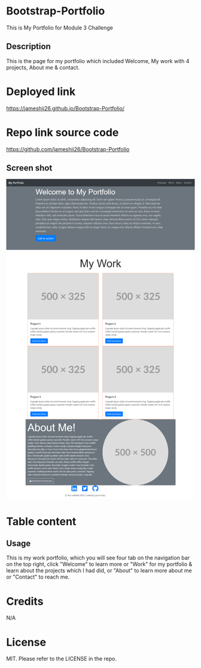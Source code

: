 # Bootstrap-Portfolio
This is My Portfolio for Module 3 Challenge

## Description
This is the page for my portfolio which included Welcome, My work with 4 projects, About me & contact. 

# Deployed link
https://jameshii26.github.io/Bootstrap-Portfolio/

# Repo link source code
https://github.com/jameshii26/Bootstrap-Portfolio

## Screen shot
![alt text](/images/screenshot.png)

# Table content

## Usage
This is my work portfolio, which you will see four tab on the navigation bar on the top right, click "Welcome" to learn more or "Work" for my portfolio & learn about the projects which I had did, or "About" to learn more about me or "Contact" to reach me. 

# Credits
N/A

# License
MIT. Please refer to the LICENSE in the repo.
